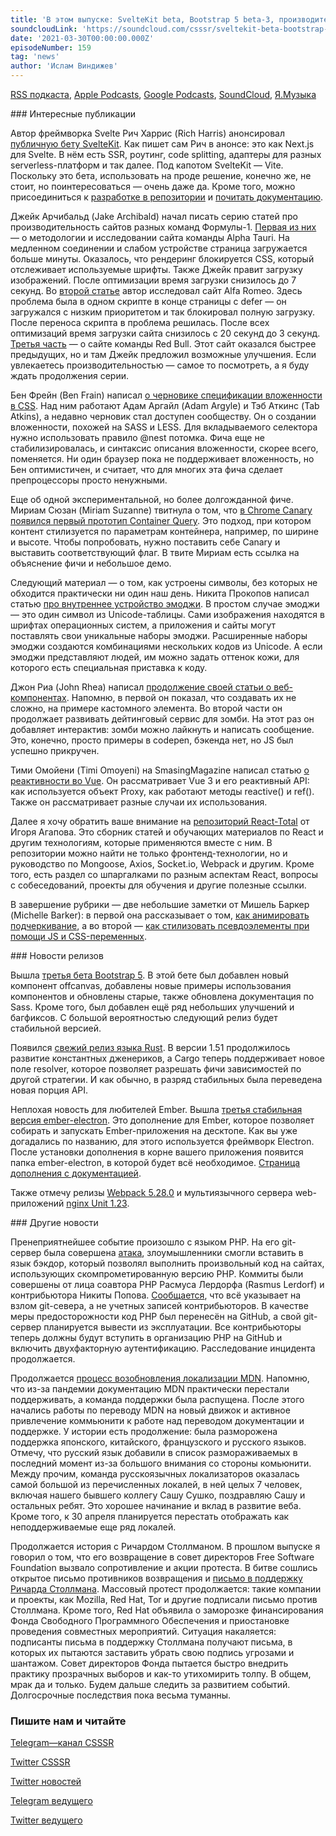 ```yaml
---
title: 'В этом выпуске: SvelteKit beta, Bootstrap 5 beta-3, производительность сайтов команд Формулы-1, прототип Container Query, Rust 1.51, атака на PHP, продолжение истории со Столлманом и возобновление локализации MDN на русский язык.'
soundcloudLink: 'https://soundcloud.com/csssr/sveltekit-beta-bootstrap-5-beta-3-lokalizatsiya-mdn-ru-prototip-container-query-ataka-na-php'
date: '2021-03-30T00:00:00.000Z'
episodeNumber: 159
tag: 'news'
author: 'Ислам Виндижев'
---
```


  [RSS подкаста](https://radio.csssr.com/rss/news512.rss), [Apple Podcasts](https://podcasts.apple.com/us/podcast/id1370045815), [Google Podcasts](https://podcasts.google.com/?feed=aHR0cHM6Ly9yYWRpby5jc3Nzci5jb20vcnNzL25ld3M1MTIucnNz&ep=14), [SoundCloud](https://soundcloud.com/csssr/sets/512-news), [Я.Музыка](https://music.yandex.ru/album/7040324/track/54795992)

<ParagraphWithImage imageName="manWithLaptop" imageSide="right">
  ### Интересные публикации

Автор фреймворка Svelte Рич Харрис (Rich Harris) анонсировал [публичную бету SvelteKit](https://svelte.dev/blog/sveltekit-beta). Как пишет сам Рич в анонсе: это как Next.js для Svelte. В нём есть SSR, роутинг, code splitting, адаптеры для разных serverless-платформ и так далее. Под капотом SvelteKit — Vite. Поскольку это бета, использовать на проде решение, конечно же, не стоит, но поинтересоваться — очень даже да. Кроме того, можно присоединиться к [разработке в репозитории](https://github.com/sveltejs/kit) и [почитать документацию](https://kit.svelte.dev/docs).
</ParagraphWithImage>

Джейк Арчибальд (Jake Archibald) начал писать серию статей про производительность сайтов разных команд Формулы-1. [Первая из них](https://jakearchibald.com/2021/f1-perf-part-1/) — о методологии и исследовании сайта команды Alpha Tauri. На медленном соединении и слабом устройстве страница загружается больше минуты. Оказалось, что рендеринг блокируется CSS, который отслеживает используемые шрифты. Также Джейк правит загрузку изображений. После оптимизации время загрузки снизилось до 7 секунд. Во [второй статье](https://jakearchibald.com/2021/f1-perf-part-2/) автор исследовал сайт Alfa Romeo. Здесь проблема была в одном скрипте в конце страницы с defer — он загружался с низким приоритетом и так блокировал полную загрузку. После переноса скрипта в <head> проблема решилась. После всех оптимизаций время загрузки сайта снизилось с 20 секунд до 3 секунд. [Третья часть](https://jakearchibald.com/2021/f1-perf-part-3/) — о сайте команды Red Bull. Этот сайт оказался быстрее предыдущих, но и там Джейк предложил возможные улучшения. Если увлекаетесь производительностью — самое то посмотреть, а я буду ждать продолжения серии.

Бен Фрейн (Ben Frain) написал [о черновике спецификации вложенности в CSS](https://benfrain.com/official-css-nesting-the-last-piece-of-the-puzzle/). Над ним работают Адам Аргайл (Adam Argyle) и Тэб Аткинс (Tab Atkins), а недавно черновик стал доступен сообществу. Он о создании вложенности, похожей на SASS и LESS. Для вкладываемого селектора нужно использовать правило @nest потомка. Фича еще не стабилизировалась, и синтаксис описания вложенности, скорее всего, поменяется. Ни один браузер пока не поддерживает вложенность, но Бен оптимистичен, и считает, что для многих эта фича сделает препроцессоры просто ненужными.

Еще об одной экспериментальной, но более долгожданной фиче. Мириам Сюзан (Miriam Suzanne) твитнула о том, что [в Chrome Canary появился первый прототип Container Query](https://twitter.com/MiriSuzanne/status/1375504202823200770). Это подход, при котором контент стилизуется по параметрам контейнера, например, по ширине и высоте. Чтобы попробовать, нужно поставить себе Canary и выставить соответствующий флаг. В твите Мириам есть ссылка на объяснение фичи и небольшое демо.

Следующий материал — о том, как устроены символы, без которых не обходится практически ни один наш день. Никита Прокопов написал статью [про внутреннее устройство эмоджи](https://tonsky.me/blog/emoji/). В простом случае эмоджи — это один символ из Unicode-таблицы. Сами изображения находятся в шрифтах операционных систем, а приложения и сайты могут поставлять свои уникальные наборы эмоджи. Расширенные наборы эмоджи создаются комбинациями нескольких кодов из Unicode. А если эмоджи представляют людей, им можно задать оттенок кожи, для которого есть специальная приставка к коду.

Джон Риа (John Rhea) написал [продолжение своей статьи о веб-компонентах](https://css-tricks.com/interactive-web-components-are-easier-than-you-think/). Напомню, в первой он показал, что создавать их не сложно, на примере кастомного элемента. Во второй части он продолжает развивать дейтинговый сервис для зомби. На этот раз он добавляет интерактив: зомби можно лайкнуть и написать сообщение. Это, конечно, просто примеры в codepen, бэкенда нет, но JS был успешно прикручен.

Тими Омойени (Timi Omoyeni) на SmasingMagazine написал статью [о реактивности во Vue](https://www.smashingmagazine.com/2021/03/reactivity-in-vue/). Он рассматривает Vue 3 и его реактивный API: как используется объект Proxy, как работают методы reactive() и ref(). Также он рассматривает разные случаи их использования.

Далее я хочу обратить ваше внимание на [репозиторий React-Total](https://github.com/harryheman/React-Total) от Игоря Агапова. Это сборник статей и обучающих материалов по React и другим технологиям, которые применяются вместе с ним. В репозитории можно найти не только фронтенд-технологии, но и руководство по Mongoose, Axios, Socket.io, Webpack и другим. Кроме того, есть раздел со шпаргалками по разным аспектам React, вопросы с собеседований, проекты для обучения и другие полезные ссылки.

В завершение рубрики — две небольшие заметки от Мишель Баркер (Michelle Barker): в первой она рассказывает о том, [как анимировать подчеркивание](https://css-irl.info/animating-underlines/), а во второй — [как стилизовать псевдоэлементы при помощи JS и CSS-переменных](https://css-irl.info/quick-tip-style-pseudo-elements-with-javascript-using-custom-properties/).

<ParagraphWithImage imageName="laptopNews" imageSide="right">
  ### Новости релизов

Вышла [третья бета Bootstrap 5](https://blog.getbootstrap.com/2021/03/23/bootstrap-5-beta-3/). В этой бете был добавлен новый компонент offcanvas, добавлены новые примеры использования компонентов и обновлены старые, также обновлена документация по Sass. Кроме того, был добавлен ещё ряд небольших улучшений и багфиксов. С большой вероятностью следующий релиз будет стабильной версией.
</ParagraphWithImage>

Появился [свежий релиз языка Rust](https://blog.rust-lang.org/2021/03/25/Rust-1.51.0.html). В версии 1.51 продолжилось развитие константных дженериков, а Cargo теперь поддерживает новое поле resolver, которое позволяет разрешать фичи зависимостей по другой стратегии. И как обычно, в разряд стабильных была переведена новая порция API.

Неплохая новость для любителей Ember. Вышла [третья стабильная версия ember-electron](https://twitter.com/bendemboski/status/1370905222336286721). Это дополнение для Ember, которое позволяет собирать и запускать Ember-приложения на десктопе. Как вы уже догадались по названию, для этого используется фреймворк Electron. После установки дополнения в корне вашего приложения появится папка ember-electron, в которой будет всё необходимое. [Страница дополнения с документацией](https://ember-electron.js.org/).

Также отмечу релизы [Webpack 5.28.0](https://github.com/webpack/webpack/releases/tag/v5.28.0) и мультиязычного сервера web-приложений [nginx Unit 1.23](https://mailman.nginx.org/pipermail/unit/2021-March/000264.html).

<ParagraphWithImage imageName="laptopDialog" imageSide="right">
  ### Другие новости

Пренеприятнейшее событие произошло с языком PHP. На его git-сервер была совершена [атака](https://www.bleepingcomputer.com/news/security/phps-git-server-hacked-to-add-backdoors-to-php-source-code/), злоумышленники смогли вставить в язык бэкдор, который позволял выполнить произвольный код на сайтах, использующих скомпрометированную версию PHP. Коммиты были совершены от лица соавтора PHP Расмуса Лердорфа (Rasmus Lerdorf) и контрибьютора Никиты Попова. [Сообщается](https://news-web.php.net/php.internals/113838), что всё указывает на взлом git-севера, а не учетных записей контрибьюторов. В качестве меры предосторожности код PHP был перенесён на GitHub, а свой git-сервер планируется вывести из эксплуатации. Все контрибьюторы теперь должны будут вступить в организацию PHP на GitHub и включить двухфакторную аутентификацию. Расследование инцидента продолжается.
</ParagraphWithImage>

Продолжается [процесс возобновления локализации MDN](https://hacks.mozilla.org/2021/03/mdn-localization-in-march-tier-1-locales-unfrozen-and-future-plans/). Напомню, что из-за пандемии документацию MDN практически перестали поддерживать, а команда поддержки была распущена. После этого начались работы по переводу MDN на новый движок и активное привлечение коммьюнити к работе над переводом документации и поддержке. У истории есть продолжение: была разморожена поддержка японского, китайского, французского и русского языков. Отмечу, что русский язык добавили в список размораживаемых в последний момент из-за большого внимания со стороны комьюнити. Между прочим, команда русскоязычных локализаторов оказалась самой большой из перечисленных локалей, в ней целых 7 человек, включая нашего бывшего коллегу Сашу Сушко, поздравляю Сашу и остальных ребят. Это хорошее начинание и вклад в развитие веба. Кроме того, к 30 апреля планируется перестать отображать как неподдерживаемые еще ряд локалей.

Продолжается история с Ричардом Столлманом. В прошлом выпуске я говорил о том, что его возвращение в совет директоров Free Software Foundation вызвало сопротивление и акции протеста. В битве сошлись открытое письмо противников возвращения и [письмо в поддержку Ричарда Столлмана](https://rms-support-letter.github.io/). Массовый протест продолжается: такие компании и проекты, как Mozilla, Red Hat, Tor и другие подписали письмо против Столлмана. Кроме того, Red Hat объявила о заморозке финансирования Фонда Свободного Программного Обеспечения и приостановке проведения совместных мероприятий. Ситуация накаляется: подписанты письма в поддержку Столлмана получают письма, в которых их пытаются заставить убрать свою подпись угрозами и шантажом. Совет директоров Фонда пытается быстро внедрить практику прозрачных выборов и как-то утихомирить толпу. В общем, мрак да и только. Будем дальше следить за развитием событий. Долгосрочные последствия пока весьма туманны.

  ### Пишите нам и читайте
  [Telegram—канал CSSSR](https://t.me/csssr)

  [Twitter CSSSR](https://twitter.com/csssr_dev)

  [Twitter новостей](https://twitter.com/csssr_news)

  [Telegram ведущего](https://t.me/Vindizh)

  [Twitter ведущего](https://twitter.com/Vindizh)
